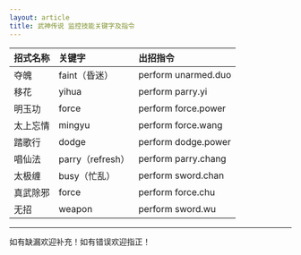 ```yaml
---
layout: article
title: 武神传说 监控技能关键字及指令
---
```


|招式名称|关键字|出招指令|
|:-|:-|:-|
|夺魄|faint（昏迷）|perform unarmed.duo|
|移花|yihua|perform parry.yi|
|明玉功|force|perform force.power|
|太上忘情|mingyu|perform force.wang|
|踏歌行|dodge|perform dodge.power|
|唱仙法|parry（refresh）|perform parry.chang|
|太极缠|busy（忙乱）|perform sword.chan|
|真武除邪|force|perform force.chu|
|无招|weapon|perform sword.wu|

---

<a>如有缺漏欢迎补充！如有错误欢迎指正！</a>